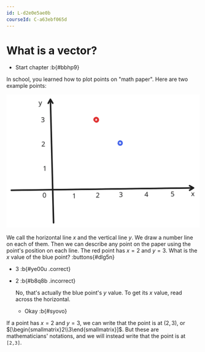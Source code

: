 ```yaml
---
id: L-d2e0e5ae0b
courseId: C-a63ebf065d
---
```


# What is a vector?

* Start chapter :b{#bbhp9}

In school, you learned how to plot points on "math paper".
Here are two example points:

![Two points](./images/two_points.svg)

We call the horizontal line $x$ and the vertical line $y$.
We draw a number line on each of them.
Then we can describe any point on the paper using the point's position on each line.
The red point has $x = 2$ and $y = 3$.
What is the $x$ value of the blue point?
:buttons{#dlg5n}

* $3$ :b{#ye00u .correct}
* $2$ :b{#b8q8b .incorrect}

  No, that's actually the blue point's $y$ value.
  To get its $x$ value, read across the horizontal.

  * Okay :b{#syovo}

If a point has $x = 2$ and $y = 3$,
we can write that the point is at $(2,3)$,
or $[\begin{smallmatrix}2\\3\end{smallmatrix}]$.
But these are mathematicians' notations,
and we will instead write that the point is at `[2,3]`.
